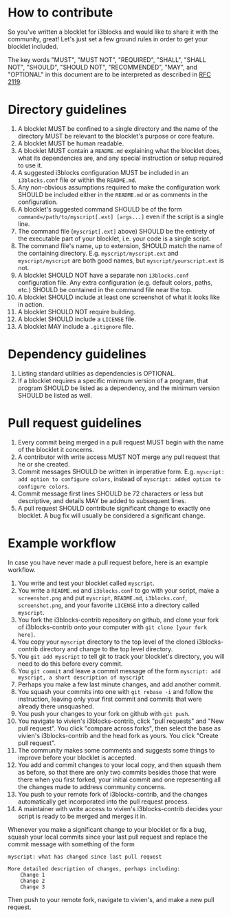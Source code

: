 # How to contribute

So you've written a blocklet for i3blocks and would like to share it with the 
community, great! Let's just set a few ground rules in order to get your
blocklet included. 

The key words "MUST", "MUST NOT", "REQUIRED", "SHALL", "SHALL NOT", "SHOULD", 
"SHOULD NOT", "RECOMMENDED", "MAY", and "OPTIONAL" in this document are to be 
interpreted as described in [RFC 2119](https://www.ietf.org/rfc/rfc2119.txt).

# Directory guidelines

1. A blocklet MUST be confined to a single directory and the name of the 
   directory MUST be relevant to the blocklet's purpose or core feature.
2. A blocklet MUST be human readable.
3. A blocklet MUST contain a `README.md` explaining what the blocklet does,
   what its dependencies are, and any special instruction or setup required to
   use it.
4. A suggested i3blocks configuration MUST be included in an `i3blocks.conf` 
   file or within the `README.md`.
5. Any non-obvious assumptions required to make the configuration work SHOULD 
   be included either in the `README.md` or as comments in the configuration.
6. A blocklet's suggested command SHOULD be of the form
   `command=/path/to/myscript[.ext] [args...]` even
   if the script is a single line.
7. The command file (`myscript[.ext]` above) SHOULD be the entirety of the
   executable part of your blocklet, i.e. your code is a single script.
8. The command file's name, up to extension, SHOULD match the name of the 
   containing directory. E.g. `myscript/myscript.ext` and `myscript/myscript`
   are both good names, but `myscript/yourscript.ext` is not.
9. A blocklet SHOULD NOT have a separate non `i3blocks.conf` configuration
   file. Any extra configuration (e.g. default colors, paths, etc.) SHOULD be 
   contained in the command file near the top.
10. A blocklet SHOULD include at least one screenshot of what it looks like in
   action.
11. A blocklet SHOULD NOT require building.
12. A blocklet SHOULD include a `LICENSE` file.
13. A blocklet MAY include a `.gitignore` file.

# Dependency guidelines

1. Listing standard utilities as dependencies is OPTIONAL.
2. If a blocklet requires a specific minimum version of a program, that program
   SHOULD be listed as a dependency, and the minimum version SHOULD be listed
   as well.

# Pull request guidelines

1. Every commit being merged in a pull request MUST begin with the name of the 
   blocklet it concerns.
2. A contributor with write access MUST NOT merge any pull request that he or
   she created.
3. Commit messages SHOULD be written in imperative form. E.g. 
   `myscript: add option to configure colors`, instead of
   `myscript: added option to configure colors`.
4. Commit message first lines SHOULD be 72 characters or less but descriptive, 
   and details MAY be added to subsequent lines.
5. A pull request SHOULD contribute significant change to exactly one
   blocklet. A bug fix will usually be considered a significant change.

# Example workflow

In case you have never made a pull request before, here is an example workflow.

1. You write and test your blocklet called `myscript`.
2. You write a `README.md` and `i3blocks.conf` to go with your script, make a 
   `screenshot.png` and put `myscript`, `README.md`, `i3blocks.conf`, 
   `screenshot.png`, and your favorite `LICENSE` into a
   directory called `myscript`.
3. You fork the i3blocks-contrib repository on github, and clone your fork of
   i3blocks-contrib onto your computer with `git clone [your fork here]`.
4. You copy your `myscript` directory to the top level of the cloned
   i3blocks-contrib directory and change to the top level directory.
5. You `git add myscript` to tell git to track your blocklet's directory, you 
   will need to do this before every commit.
6. You `git commit` and leave a commit message of the form
   `myscript: add myscript, a short description of myscript`
7. Perhaps you make a few last minute changes, and add another commit.
8. You squash your commits into one with `git rebase -i` and follow the
   instruction, leaving only your first commit and commits that were already 
   there unsquashed.
9. You push your changes to your fork on github with `git push`.
10. You navigate to vivien's i3blocks-contrib, click "pull requests" and
   "New pull request". You click "compare across forks", then select the base 
   as vivien's i3blocks-contrib and the head fork as yours. You click 
   "Create pull request".
11. The community makes some comments and suggests some things to improve before 
   your blocklet is accepted.
12. You add and commit changes to your local copy, and then squash them as before, so 
   that there are only two commits besides those that were there when you first
   forked, your initial commit and one representing all the changes made to 
   address community concerns.
13. You push to your remote fork of i3blocks-contrib, and the changes 
   automatically get incorporated into the pull request process.
14. A maintainer with write access to vivien's i3blocks-contrib decides your
   script is ready to be merged and merges it in.

Whenever you make a significant change to your blocklet or fix a bug,
squash your local commits since your last pull request and replace the commit
message with something of the form

    myscript: what has changed since last pull request
    
    More detailed description of changes, perhaps including:
        Change 1
        Change 2
        Change 3

Then push to your remote fork, navigate to vivien's, and make a new pull
request.
